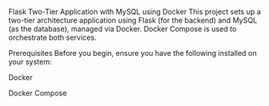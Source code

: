 Flask Two-Tier Application with MySQL using Docker
This project sets up a two-tier architecture application using Flask (for the backend) and MySQL (as the database), managed via Docker. Docker Compose is used to orchestrate both services.

Prerequisites
Before you begin, ensure you have the following installed on your system:

Docker

Docker Compose

